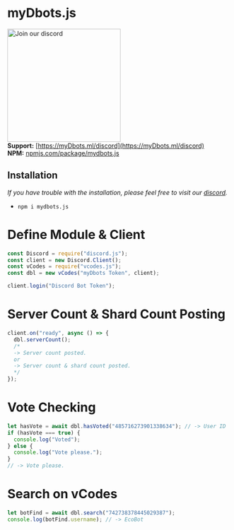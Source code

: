 # myDbots.js

<a href="https://myDbots.ml/discord" target="_blank"><img src="https://img.devsforum.net/tr/img/h1Z2X3.png" alt="Join our discord" width="256"></a><br>
**Support:** [https://myDbots.ml/discord](https://myDbots.ml/discord) <br>
**NPM:** [npmjs.com/package/mydbots.js](https://www.npmjs.com/package/mydbots.js)<br>

## Installation

_If you have trouble with the installation, please feel free to visit our [discord](https://myDbots.ml/discord)._

- `npm i mydbots.js`

# Define Module & Client

```js
const Discord = require("discord.js");
const client = new Discord.Client();
const vCodes = require("vcodes.js");
const dbl = new vCodes("myDbots Token", client);

client.login("Discord Bot Token");
```

# Server Count & Shard Count Posting

```js
client.on("ready", async () => {
  dbl.serverCount();
  /* 
  -> Server count posted. 
  or 
  -> Server count & shard count posted.
  */
});
```

# Vote Checking

```js
let hasVote = await dbl.hasVoted("485716273901338634"); // -> User ID
if (hasVote === true) {
  console.log("Voted");
} else {
  console.log("Vote please.");
}
// -> Vote please.
```

# Search on vCodes

```js
let botFind = await dbl.search("742738378445029387");
console.log(botFind.username); // -> EcoBot
```
